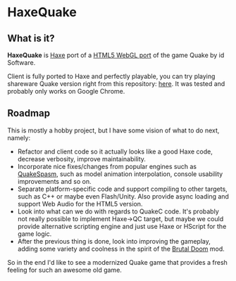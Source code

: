 # HaxeQuake

## What is it?

**HaxeQuake** is [Haxe](http://haxe.org/) port of a [HTML5 WebGL port](https://github.com/SiPlus/WebQuake) of the game Quake by id Software.

Client is fully ported to Haxe and perfectly playable, you can try playing shareware Quake version right from this repository: [here](nadako.github.io/HaxeQuake/Client/WebQuake.htm). It was tested and probably only works on Google Chrome.

## Roadmap

This is mostly a hobby project, but I have some vision of what to do next, namely:

 * Refactor and client code so it actually looks like a good Haxe code, decrease verbosity, improve maintainability.
 * Incorporate nice fixes/changes from popular engines such as [QuakeSpasm](quakespasm.sourceforge.net), such as model animation interpolation, console usability improvements and so on.
 * Separate platform-specific code and support compiling to other targets, such as C++ or maybe even Flash/Unity. Also provide async loading and support Web Audio for the HTML5 version.
 * Look into what can we do with regards to QuakeC code. It's probably not really possible to implement Haxe->QC target, but maybe we could provide alternative scripting engine and just use Haxe or HScript for the game logic.
 * After the previous thing is done, look into improving the gameplay, adding some variety and coolness in the spirit of the [Brutal Doom](www.moddb.com/mods/brutal-doom) mod.

So in the end I'd like to see a modernized Quake game that provides a fresh feeling for such an awesome old game.
